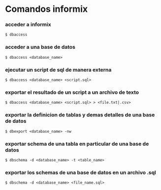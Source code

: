 # **Comandos informix**

### acceder a informix
`$ dbaccess`

### acceder a una base de datos
`$ dbaccess <database_name>`

### ejecutar un script de sql de manera externa
`$ dbaccess <database_name> <script.sql>`

### exportar el resultado de un script a un archivo de texto
`$ dbaccess <database_name> <script.sql> > <file.txt|.csv>`

### exportar la definicion de tablas y demas detalles de una base de datos
`$ dbexport <database_name> -nw`

### exportar schema de una tabla en particular de una base de datos
`$ dbschema -d <database_name> -t <table_name>`

### exportar los schemas de una base de datos en un archivo .sql
`$ dbschema -d <database_name> <file_name.sql>`
